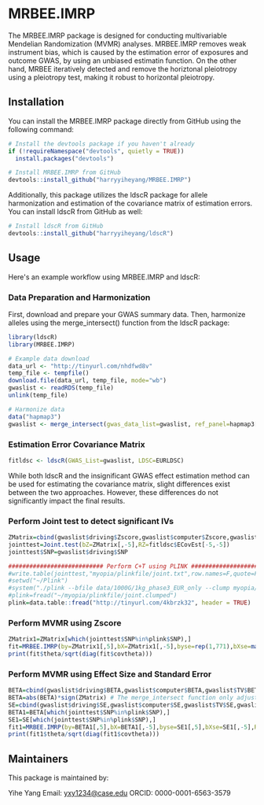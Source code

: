 # MRBEE.IMRP
The MRBEE.IMRP package is designed for conducting multivariable Mendelian Randomization (MVMR) analyses. MRBEE.IMRP removes weak instrument bias, which is caused by the estimation error of exposures and outcome GWAS, by using an unbiased estimatin function. On the other hand, MRBEE iteratively detected and remove the horiztonal pleiotropy using a pleiotropy test, making it robust to horizontal pleiotropy.

## Installation
You can install the MRBEE.IMRP package directly from GitHub using the following command:
```R
# Install the devtools package if you haven't already
if (!requireNamespace("devtools", quietly = TRUE))
  install.packages("devtools")

# Install MRBEE.IMRP from GitHub
devtools::install_github("harryyiheyang/MRBEE.IMRP")
```
Additionally, this package utilizes the ldscR package for allele harmonization and estimation of the covariance matrix of estimation errors. You can install ldscR from GitHub as well:
```R
# Install ldscR from GitHub
devtools::install_github("harryyiheyang/ldscR")
```

## Usage
Here's an example workflow using MRBEE.IMRP and ldscR:

### Data Preparation and Harmonization
First, download and prepare your GWAS summary data. Then, harmonize alleles using the merge_intersect() function from the ldscR package:
```R
library(ldscR)
library(MRBEE.IMRP)

# Example data download
data_url <- "http://tinyurl.com/nhdfwd8v"
temp_file <- tempfile()
download.file(data_url, temp_file, mode="wb")
gwaslist <- readRDS(temp_file)
unlink(temp_file)

# Harmonize data
data("hapmap3")
gwaslist <- merge_intersect(gwas_data_list=gwaslist, ref_panel=hapmap3[,c("SNP","A1","A2")])
```
### Estimation Error Covariance Matrix
```R
fitldsc <- ldscR(GWAS_List=gwaslist, LDSC=EURLDSC)
```
While both ldscR and the insignificant GWAS effect estimation method can be used for estimating the covariance matrix, slight differences exist between the two approaches. However, these differences do not significantly impact the final results.

### Perform Joint test to detect significant IVs
```R
ZMatrix=cbind(gwaslist$driving$Zscore,gwaslist$computer$Zscore,gwaslist$TV$Zscore,gwaslist$schooling$Zscore,gwaslist$myopia$Zscore)
jointtest=Joint.test(bZ=ZMatrix[,-5],RZ=fitldsc$ECovEst[-5,-5])
jointtest$SNP=gwaslist$driving$SNP

########################### Perform C+T using PLINK ########################################
#write.table(jointtest,"myopia/plinkfile/joint.txt",row.names=F,quote=F,sep="\t")
#setwd("~/Plink")
#system("./plink --bfile data/1000G/1kg_phase3_EUR_only --clump myopia/plinkfile/joint.txt --clump-field P  --clump-kb 500 --clump-p1 5e-8 --clump-p2 5e-8 --clump-r2 0.01 --out myopia/plinkfile/joint")
#plink=fread("~/myopia/plinkfile/joint.clumped")
plink=data.table::fread("http://tinyurl.com/4kbrzk32", header = TRUE)
```
### Perform MVMR using Zscore
```R
ZMatrix1=ZMatrix[which(jointtest$SNP%in%plink$SNP),]
fit=MRBEE.IMRP(by=ZMatrix1[,5],bX=ZMatrix1[,-5],byse=rep(1,771),bXse=matrix(1,nrow(ZMatrix1),4),Rxy=fitldsc$ECovEst,var.est="ordinal")
print(fit$theta/sqrt(diag(fit$covtheta)))
```

### Perform MVMR using Effect Size and Standard Error
```R
BETA=cbind(gwaslist$driving$BETA,gwaslist$computer$BETA,gwaslist$TV$BETA,gwaslist$schooling$BETA,gwaslist$myopia$BETA)
BETA=abs(BETA)*sign(ZMatrix) # The merge_intersect function only adjust the signs of Zscore
SE=cbind(gwaslist$driving$SE,gwaslist$computer$SE,gwaslist$TV$SE,gwaslist$schooling$SE,gwaslist$myopia$SE)
BETA1=BETA[which(jointtest$SNP%in%plink$SNP),]
SE1=SE[which(jointtest$SNP%in%plink$SNP),]
fit1=MRBEE.IMRP(by=BETA1[,5],bX=BETA1[,-5],byse=SE1[,5],bXse=SE1[,-5],Rxy=fitldsc$ECovEst,var.est="ordinal")
print(fit1$theta/sqrt(diag(fit1$covtheta)))
```

## Maintainers
This package is maintained by:

Yihe Yang
Email: yxy1234@case.edu
ORCID: 0000-0001-6563-3579
